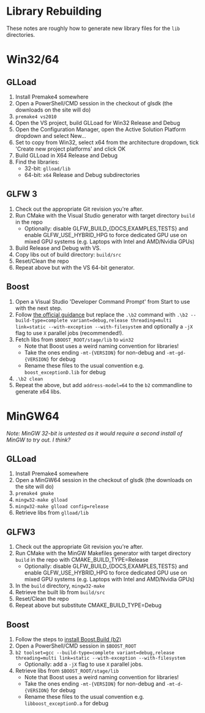 # Library Rebuilding
These notes are roughly how to generate new library files for the `lib` directories.

# Win32/64
## GLLoad
1. Install Premake4 somewhere
2. Open a PowerShell/CMD session in the checkout of glsdk (the downloads on the site will do)
3. `premake4 vs2010`
4. Open the VS project, build GLLoad for Win32 Release and Debug
5. Open the Configuration Manager, open the Active Solution Platform dropdown and select New...
6. Set to copy from Win32, select x64 from the architecture dropdown, tick 'Create new project platforms' and click OK
7. Build GLLoad in X64 Release and Debug
8. Find the libraries:
    - 32-bit: `glload/lib`
    - 64-bit: `x64` Release and Debug subdirectories
    
## GLFW 3
1. Check out the appropriate Git revision you're after.
2. Run CMake with the Visual Studio generator with target directory `build` in the repo
    - Optionally: disable GLFW_BUILD_{DOCS,EXAMPLES,TESTS} and enable GLFW_USE_HYBRID_HPG to force dedicated GPU use on
        mixed GPU systems (e.g. Laptops with Intel and AMD/Nvidia GPUs)
3. Build Release and Debug with VS.
4. Copy libs out of build directory: `build/src`
5. Reset/Clean the repo
6. Repeat above but with the VS 64-bit generator.

## Boost
1. Open a Visual Studio 'Developer Command Prompt' from Start to use with the next step.
2. Follow [the official guidance](http://www.boost.org/doc/libs/1_65_1/more/getting_started/windows.html#prepare-to-use-a-boost-library-binary) 
but replace the `.\b2` command with `.\b2 --build-type=complete variant=debug,release threading=multi link=static
--with-exception --with-filesystem` and optionally a `-jX` flag to use `X` parallel jobs (recommended!).
3. Fetch libs from `$BOOST_ROOT/stage/lib` to `win32`
    - Note that Boost uses a weird naming convention for libraries!
    - Take the ones ending `-mt-{VERSION}` for non-debug and `-mt-gd-{VERSION}` for debug
    - Rename these files to the usual convention e.g. `boost_exceptionD.lib` for debug
4. `.\b2 clean`
4. Repeat the above, but add `address-model=64` to the `b2` commandline to generate x64 libs.

# MinGW64
_Note: MinGW 32-bit is untested as it would require a second install of MinGW to try out. I think?_
## GLLoad
1. Install Premake4 somewhere
2. Open a MinGW64 session in the checkout of glsdk (the downloads on the site will do)
3. `premake4 gmake`
4. `mingw32-make glload`
5. `mingw32-make glload config=release`
6. Retrieve libs from `glload/lib`

## GLFW3
1. Check out the appropriate Git revision you're after.
2. Run CMake with the MinGW Makefiles generator with target directory `build` in the repo with CMAKE_BUILD_TYPE=Release
    - Optionally: disable GLFW_BUILD_{DOCS,EXAMPLES,TESTS} and enable GLFW_USE_HYBRID_HPG to force dedicated GPU use on
    mixed GPU systems (e.g. Laptops with Intel and AMD/Nvidia GPUs)
3. In the `build` directory, `mingw32-make`
4. Retrieve the built lib from `build/src`
5. Reset/Clean the repo
6. Repeat above but substitute CMAKE_BUILD_TYPE=Debug

## Boost
1. Follow the steps to [install Boost.Build (b2)](http://www.boost.org/doc/libs/1_65_1/more/getting_started/windows.html#or-build-binaries-from-source)
2. Open a PowerShell/CMD session in `$BOOST_ROOT`
3. `b2 toolset=gcc --build-type=complete variant=debug,release threading=multi link=static --with-exception --with-filesystem`
    - Optionally: add a `-jX` flag to use `X` parallel jobs.
4. Retrieve libs from `$BOOST_ROOT/stage/lib`
    - Note that Boost uses a weird naming convention for libraries!
    - Take the ones ending `-mt-{VERSION}` for non-debug and `-mt-d-{VERSION}` for debug
    - Rename these files to the usual convention e.g. `libboost_exceptionD.a` for debug